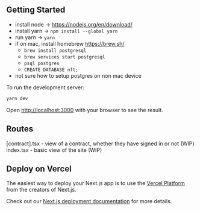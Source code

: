 ## Getting Started
- install node -> https://nodejs.org/en/download/
- install yarn -> `npm install --global yarn`
- run yarn -> `yarn`
- if on mac, install homebrew https://brew.sh/
  - `brew install postgresql`
  - `brew services start postgresql`
  - `psql postgres`
  - `CREATE DATABASE nft;`
- not sure how to setup postgres on non mac device

To run the development server:

```bash
yarn dev
```

Open [http://localhost:3000](http://localhost:3000) with your browser to see the result.


## Routes

[contract].tsx - view of a contract, whether they have signed in or not (WIP)
index.tsx - basic view of the site (WIP)


## Deploy on Vercel

The easiest way to deploy your Next.js app is to use the [Vercel Platform](https://vercel.com/new?utm_medium=default-template&filter=next.js&utm_source=create-next-app&utm_campaign=create-next-app-readme) from the creators of Next.js.

Check out our [Next.js deployment documentation](https://nextjs.org/docs/deployment) for more details.
